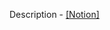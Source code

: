 Description - [[Notion]](https://south-quokka-5fd.notion.site/LIBFT-27e1fc2a88c545eba8167350a80d790b)
